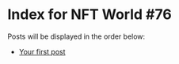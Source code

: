 # Index for NFT World #76
Posts will be displayed in the order below:

- [Your first post](./001-first.md)

